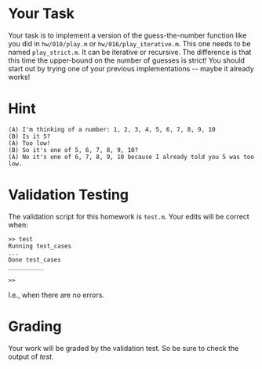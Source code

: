 # Your Task

Your task is to implement a version of the guess-the-number function like you did in `hw/010/play.m` or `hw/016/play_iterative.m`.
This one needs to be named `play_strict.m`.
It can be iterative or recursive.
The difference is that this time the upper-bound on the number of guesses is strict!
You should start out by trying one of your previous implementations -- maybe it already works!

# Hint

```
(A) I'm thinking of a number: 1, 2, 3, 4, 5, 6, 7, 8, 9, 10
(B) Is it 5?
(A) Too low!
(B) So it's one of 5, 6, 7, 8, 9, 10?
(A) No it's one of 6, 7, 8, 9, 10 because I already told you 5 was too low.
```

# Validation Testing

The validation script for this homework is `test.m`.
Your edits will be correct when:

```
>> test
Running test_cases
...
Done test_cases
__________

>> 
```
I.e., when there are no errors.

# Grading

Your work will be graded by the validation test. 
So be sure to check the output of *test*.
